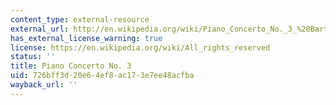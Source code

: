 ```yaml
---
content_type: external-resource
external_url: http://en.wikipedia.org/wiki/Piano_Concerto_No._3_%28Bart%C3%B3k%29
has_external_license_warning: true
license: https://en.wikipedia.org/wiki/All_rights_reserved
status: ''
title: Piano Concerto No. 3
uid: 726bff3d-20e6-4ef8-ac17-3e7ee48acfba
wayback_url: ''
---
```

